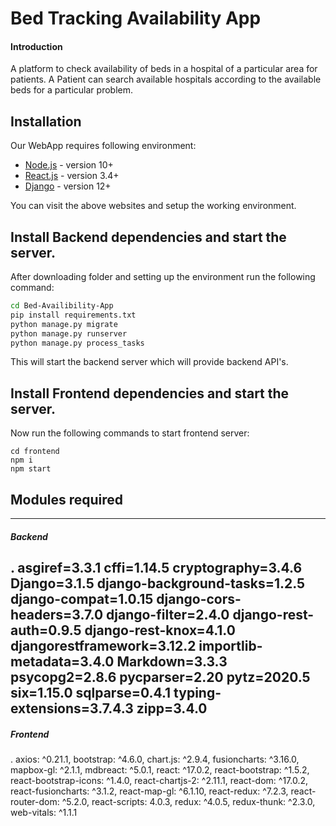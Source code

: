 # Bed Tracking Availability App

#### Introduction

A platform to check availability of beds in a hospital of a particular area for patients. A Patient can search available hospitals according to the available beds for a particular problem.

## Installation

Our WebApp requires following environment:
 - [Node.js](https://nodejs.org/) - version 10+ 
 - [React.js](https://reactjs.org/) - version 3.4+
 - [Django](https://www.djangoproject.com/) - version 12+

You can visit the above websites and setup the working environment.

## Install Backend dependencies and start the server.

After downloading folder and setting up the environment run the following command:
```sh
cd Bed-Availibility-App
pip install requirements.txt
python manage.py migrate
python manage.py runserver
python manage.py process_tasks
```
This will start the backend server which will provide backend API's.

## Install Frontend dependencies and start the server.
Now run the following commands to start frontend server:
```
cd frontend
npm i
npm start
```

## Modules required
----------------------------------------------------
##### Backend
.
    asgiref=3.3.1
    cffi=1.14.5
    cryptography=3.4.6
    Django=3.1.5
    django-background-tasks=1.2.5
    django-compat=1.0.15
    django-cors-headers=3.7.0
    django-filter=2.4.0
    django-rest-auth=0.9.5
    django-rest-knox=4.1.0
    djangorestframework=3.12.2
    importlib-metadata=3.4.0
    Markdown=3.3.3
    psycopg2=2.8.6
    pycparser=2.20
    pytz=2020.5
    six=1.15.0
    sqlparse=0.4.1
    typing-extensions=3.7.4.3
    zipp=3.4.0
-------------------------------------------
##### Frontend
.
    axios: ^0.21.1,
    bootstrap: ^4.6.0,
    chart.js: ^2.9.4,
    fusioncharts: ^3.16.0,
    mapbox-gl: ^2.1.1,
    mdbreact: ^5.0.1,
    react: ^17.0.2,
    react-bootstrap: ^1.5.2,
    react-bootstrap-icons: ^1.4.0,
    react-chartjs-2: ^2.11.1,
    react-dom: ^17.0.2,
    react-fusioncharts: ^3.1.2,
    react-map-gl: ^6.1.10,
    react-redux: ^7.2.3,
    react-router-dom: ^5.2.0,
    react-scripts: 4.0.3,
    redux: ^4.0.5,
    redux-thunk: ^2.3.0,
    web-vitals: ^1.1.1


